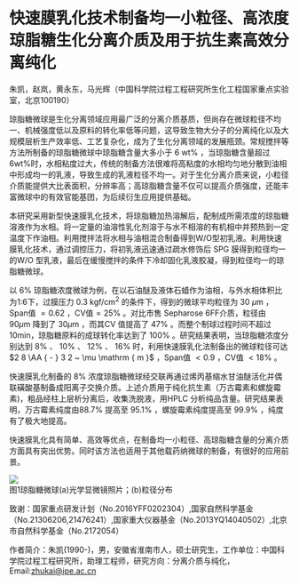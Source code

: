 # 快速膜乳化技术制备均一小粒径、高浓度琼脂糖生化分离介质及用于抗生素高效分离纯化

朱凯，赵岚，黄永东，马光辉（中国科学院过程工程研究所生化工程国家重点实验室，北京100190）

琼脂糖微球是生化分离领域应用最广泛的分离介质基质，但尚存在微球粒径不均一、机械强度低以及原料的转化率低等问题，这导致生物大分子的分离纯化以及大规模层析生产效率低、工艺复杂化，成为了生化分离领域的发展瓶颈。常规搅拌等方法所制备的琼脂糖微球中琼脂糖含量大多小于 $6 \ \mathrm { w t \% }$ ，当琼脂糖含量超过6wt%时，水相粘度过大，传统的制备方法很难将高粘度的水相均匀地分散到油相中形成均一的乳液，导致生成的乳液粒径不均一。对于生化分离介质来说，小粒径介质能提供大比表面积，分辨率高；高琼脂糖含量不仅可以提高介质强度，还能丰富微球中的有效官能基团，为后续衍生应用提供基础。

本研究采用新型快速膜乳化技术，将琼脂糖加热溶解后，配制成所需浓度的琼脂糖溶液作为水相。将一定量的油溶性乳化剂溶于与水不相溶的有机相中并预热到一定温度下作油相。利用搅拌法将水相与油相混合制备得到W/O型初乳液。利用快速膜乳化技术，通过调控压力，将初乳液迅速通过疏水修饰后 SPG 膜得到粒径均一的W/O 型乳液，最后在缓慢搅拌的条件下冷却固化乳液胶凝，得到粒径均一的琼脂糖微球。

以 $6 \%$ 琼脂糖浓度微球为例，在以石油醚及液体石蜡作为油相，与外水相体积比为1:6下，过膜压力 $0 . 3 ~ \mathrm { k g f / c m } ^ { 2 }$ 的条件下，得到的微球平均粒径为 $3 0 ~ \mu \mathrm { m }$ ，Span值 $\scriptstyle = 0 . 6 2$ ，CV值$= 2 5 \%$ 。对比市售 Sepharose 6FF介质，粒径由 $9 0 \mu \mathrm { m }$ 降到了 $3 0 \mu \mathrm { m }$ ，而其CV 值提高了 $47 \%$ 。而整个制球过程时间不超过10min，琼脂糖原料的成球转化率达到了 $100 \%$ 。研究结果表明，当琼脂糖浓度分别达到 $8 \%$ 、 $10 \%$ 、 $12 \%$ 、 $1 6 \%$ 时，利用快速膜乳化法制备出的微球粒径可达 $2 8 \AA { - } 3 2 ~ \mu \mathrm { m }$ ，Span值 $< 0 . 9$ ，CV值 $< 1 8 \%$ 。

快速膜乳化制备的 $8 \%$ 浓度琼脂糖微球经交联再通过烯丙基缩水甘油醚活化并偶联磺酸基制备成阳离子交换介质。上述介质用于纯化抗生素（万古霉素和螺旋霉素)，粗品经柱上层析分离后，收集洗脱液，用HPLC 分析纯品含量。研究结果表明，万古霉素纯度由$8 8 . 7 \%$ 提高至 $9 5 . 1 \%$ ，螺旋霉素纯度提高至 $9 9 . 9 \%$ ，纯度有了极大地提高。

快速膜乳化具有简单、高效等优点，在制备均一小粒径、高琼脂糖含量的分离介质方面具有突出优势。同时该方法也适用于其他载药纳微球的制备，有很好的应用前景。

![](images/c9c8f0eb815089452cc32fc4d828a798efadb023c5ed307d1403f38baeb3fdd7.jpg)  
图1琼脂糖微球(a)光学显微镜照片；(b)粒径分布

致谢：国家重点研发计划（No.2016YFF0202304）,国家自然科学基金（No.21306206,21476241）,国家重大仪器基金（No.2013YQ14040502）,北京市自然科学基金（No.2172054）

作者简介：朱凯(1990-)，男，安徽省淮南市人，硕士研究生，工作单位：中国科学院过程工程研究所，助理工程师，研究方向：分离介质与纯化，Email:zhukai@ipe.ac.cn
